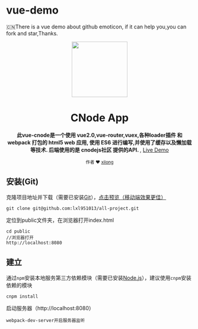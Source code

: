 # vue-demo
:cn:There is a vue demo about github emoticon, if it can help you,you can fork and star,Thanks.


<div align="center">
<p><img width="150" src="https://stjw7098.github.io/vue-demo/img/cnode.jpg"></p>

<h1>CNode App</h1>

<p>
  <strong>此vue-cnode是一个使用 vue2.0,vue-router,vuex,各种loader插件 和 webpack 打包的 html5 web 应用, 使用 ES6 进行编写,并使用了缓存以及懒加载等技术. 后端使用的是 cnodejs社区 提供的API. </strong>,
  <a href="https://lxl951013.github.io/vue-demo/public/#/index/list">Live Demo</a>
</p>

<p>
  <sub>作者 ❤︎ 
    <a href="https://github.com/lxl951013">xilong</a>
  </sub>
</p>



</div>


## 安装(Git)
                                                                              
克隆项目地址并下载（需要已安装[Git](https://git-scm.com/downloads)），[点击预览（移动端效果更佳）](https://stjw7098.github.io/vue-demo/public/#/index/list)
```
git clone git@github.com:lxl951013/all-project.git

```
定位到public文件夹，在浏览器打开index.html
```
cd public
//浏览器打开
http://localhost:8080
```

## 建立
通过`npm`安装本地服务第三方依赖模块（需要已安装[Node.js](https://nodejs.org/)），建议使用`cnpm`安装依赖的模块
```
cnpm install
```
启动服务器（http://localhost:8080）
```
webpack-dev-server开启服务器监听
```




